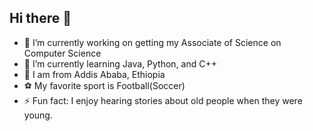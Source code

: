 ## Hi there 👋



- 🔭 I’m currently working on getting my Associate of Science on Computer Science
- 🌱 I’m currently learning Java, Python, and C++
- 📍 I am from Addis Ababa, Ethiopia
- ⚽ My favorite sport is Football(Soccer)
- ⚡ Fun fact: I enjoy hearing stories about old people when they were young.

